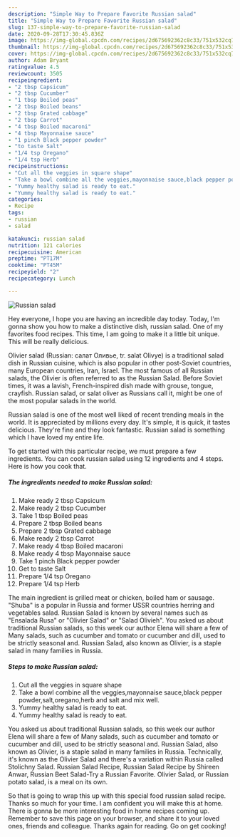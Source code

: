```yaml
---
description: "Simple Way to Prepare Favorite Russian salad"
title: "Simple Way to Prepare Favorite Russian salad"
slug: 137-simple-way-to-prepare-favorite-russian-salad
date: 2020-09-28T17:30:45.836Z
image: https://img-global.cpcdn.com/recipes/2d675692362c8c33/751x532cq70/russian-salad-recipe-main-photo.jpg
thumbnail: https://img-global.cpcdn.com/recipes/2d675692362c8c33/751x532cq70/russian-salad-recipe-main-photo.jpg
cover: https://img-global.cpcdn.com/recipes/2d675692362c8c33/751x532cq70/russian-salad-recipe-main-photo.jpg
author: Adam Bryant
ratingvalue: 4.5
reviewcount: 3505
recipeingredient:
- "2 tbsp Capsicum"
- "2 tbsp Cucumber"
- "1 tbsp Boiled peas"
- "2 tbsp Boiled beans"
- "2 tbsp Grated cabbage"
- "2 tbsp Carrot"
- "4 tbsp Boiled macaroni"
- "4 tbsp Mayonnaise sauce"
- "1 pinch Black pepper powder"
- "to taste Salt"
- "1/4 tsp Oregano"
- "1/4 tsp Herb"
recipeinstructions:
- "Cut all the veggies in square shape"
- "Take a bowl combine all the veggies,mayonnaise sauce,black pepper powder,salt,oregano,herb and salt and mix well."
- "Yummy healthy salad is ready to eat."
- "Yummy healthy salad is ready to eat."
categories:
- Recipe
tags:
- russian
- salad

katakunci: russian salad 
nutrition: 121 calories
recipecuisine: American
preptime: "PT17M"
cooktime: "PT45M"
recipeyield: "2"
recipecategory: Lunch

---
```



![Russian salad](https://img-global.cpcdn.com/recipes/2d675692362c8c33/751x532cq70/russian-salad-recipe-main-photo.jpg)

Hey everyone, I hope you are having an incredible day today. Today, I'm gonna show you how to make a distinctive dish, russian salad. One of my favorites food recipes. This time, I am going to make it a little bit unique. This will be really delicious.

Olivier salad (Russian: салат Оливье, tr. salat Olivye) is a traditional salad dish in Russian cuisine, which is also popular in other post-Soviet countries, many European countries, Iran, Israel. The most famous of all Russian salads, the Olivier is often referred to as the Russian Salad. Before Soviet times, it was a lavish, French-inspired dish made with grouse, tongue, crayfish. Russian salad, or salat oliver as Russians call it, might be one of the most popular salads in the world.

Russian salad is one of the most well liked of recent trending meals in the world. It is appreciated by millions every day. It's simple, it is quick, it tastes delicious. They're fine and they look fantastic. Russian salad is something which I have loved my entire life.


To get started with this particular recipe, we must prepare a few ingredients. You can cook russian salad using 12 ingredients and 4 steps. Here is how you cook that.

<!--inarticleads1-->

##### The ingredients needed to make Russian salad:

1. Make ready 2 tbsp Capsicum
1. Make ready 2 tbsp Cucumber
1. Take 1 tbsp Boiled peas
1. Prepare 2 tbsp Boiled beans
1. Prepare 2 tbsp Grated cabbage
1. Make ready 2 tbsp Carrot
1. Make ready 4 tbsp Boiled macaroni
1. Make ready 4 tbsp Mayonnaise sauce
1. Take 1 pinch Black pepper powder
1. Get to taste Salt
1. Prepare 1/4 tsp Oregano
1. Prepare 1/4 tsp Herb


The main ingredient is grilled meat or chicken, boiled ham or sausage. &#34;Shuba&#34; is a popular in Russia and former USSR countries herring and vegetables salad. Russian Salad is known by several names such as &#34;Ensalada Rusa&#34; or &#34;Olivier Salad&#34; or &#34;Salad Olivieh&#34;. You asked us about traditional Russian salads, so this week our author Elena will share a few of Many salads, such as cucumber and tomato or cucumber and dill, used to be strictly seasonal and. Russian Salad, also known as Olivier, is a staple salad in many families in Russia. 

<!--inarticleads2-->

##### Steps to make Russian salad:

1. Cut all the veggies in square shape
1. Take a bowl combine all the veggies,mayonnaise sauce,black pepper powder,salt,oregano,herb and salt and mix well.
1. Yummy healthy salad is ready to eat.
1. Yummy healthy salad is ready to eat.


You asked us about traditional Russian salads, so this week our author Elena will share a few of Many salads, such as cucumber and tomato or cucumber and dill, used to be strictly seasonal and. Russian Salad, also known as Olivier, is a staple salad in many families in Russia. Technically, it&#39;s known as the Olivier Salad and there&#39;s a variation within Russia called Stolichny Salad. Russian Salad Recipe, Russian Salad Recipe by Shireen Anwar, Russian Beet Salad-Try a Russian Favorite. Olivier Salad, or Russian potato salad, is a meal on its own. 

So that is going to wrap this up with this special food russian salad recipe. Thanks so much for your time. I am confident you will make this at home. There is gonna be more interesting food in home recipes coming up. Remember to save this page on your browser, and share it to your loved ones, friends and colleague. Thanks again for reading. Go on get cooking!
